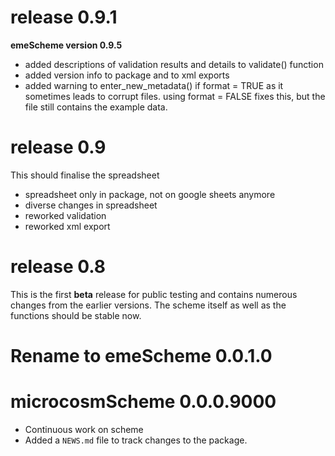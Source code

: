 # release 0.9.1
**emeScheme version 0.9.5**
* added descriptions of validation results and details to validate() function
* added version info to package and to xml exports
* added warning to enter_new_metadata() if format = TRUE as it sometimes leads to corrupt files. using format = FALSE fixes this, but the file still contains the example data.

# release 0.9
This should finalise the spreadsheet

* spreadsheet only in package, not on google sheets anymore
* diverse changes in spreadsheet
* reworked validation
* reworked xml export

# release 0.8
This is the first **beta** release for public testing and contains numerous changes from the earlier versions.
The scheme itself as well as the functions should be stable now.

# Rename to emeScheme 0.0.1.0

# microcosmScheme 0.0.0.9000

* Continuous work on scheme
* Added a `NEWS.md` file to track changes to the package.


